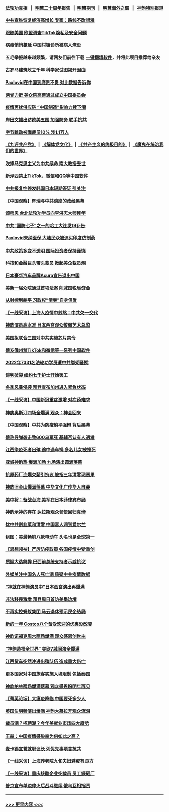 #### [法轮功真相](https://github.com/gfw-breaker/truth/blob/master/README.md?t=0) &nbsp;&nbsp;|&nbsp;&nbsp; [明慧二十周年报告](https://github.com/gfw-breaker/mh-reports/blob/master/README.md?t=0) &nbsp;&nbsp;|&nbsp;&nbsp;[明慧期刊](https://github.com/gfw-breaker/mh-qikan) &nbsp;&nbsp;|&nbsp;&nbsp; [明慧海外之窗](https://github.com/gfw-breaker/mh-news/blob/master/README.md?t=0) &nbsp;&nbsp;|&nbsp;&nbsp; [神韵特别报道](https://github.com/gfw-breaker/mh-news/blob/master/shenyun.md?t=0)
#### [中共宣称恢复经济高增长 专家：路线不改很难](../pages/nf4514/n13904216.md?t=01112143) 
#### [跟随美国 欧盟调查TikTok隐私及安全问题](../pages/nf4514/n13904017.md?t=01112143) 
#### [病毒悄悄蔓延 中国村镇诊所被病人淹没](../pages/nf4514/n13904009.md?t=01112143) 
#### 五毛举报越来越频繁，请网友们前往下载 [一键翻墙软件](https://github.com/gfw-breaker/ssr-accounts)，并将此项目推荐给亲友
#### [古罗马建筑屹立千年 科学家试图揭开因由](../pages/nf4514/n13904059.md?t=01112143) 
#### [Paxlovid在中国到底贵不贵 对比数据告诉你](../pages/nf4514/n13904029.md?t=01112143) 
#### [两党力挺 美众院高票通过成立中国委员会](../pages/nf4514/n13904030.md?t=01112143) 
#### [疫情再扰供应链 “中国制造”影响力续下滑](../pages/nf4514/n13903981.md?t=01112143) 
#### [岸田文雄出访欧美五国 加强防务 联手抗共](../pages/nf4514/n13903975.md?t=01112143) 
#### [字节跳动被曝裁员10% 涉1.1万人](../pages/nf4514/n13904025.md?t=01112143) 
#### [《九评共产党》](https://github.com/begood0513/9ping.md/blob/master/README.md) &nbsp;|&nbsp; [《解体党文化》](../../../../jtdwh.md/blob/master/README.md)  &nbsp;|&nbsp; [《共产主义的终极目的》](../../../../gczydzjmd.md/blob/master/README.md) &nbsp;|&nbsp; [《魔鬼在统治我们的世界》](../../../../mgztzwmdsj.md/blob/master/README.md) 
#### [吹捧马克思主义为中共续命 南大教授去世](../pages/nf4514/n13904006.md?t=01112143) 
#### [新泽西禁止TikTok、微信和QQ等中国软件](../pages/nf4514/n13903982.md?t=01112143) 
#### [中共报复性停发韩国日本短期签证 引关注](../pages/nf4514/n13903931.md?t=01112143) 
#### [【中国观察】辉瑞与中共谈崩的政经黑幕](../pages/nf4514/n13903624.md?t=01112143) 
#### [颂师恩 台北法轮功学员向李洪志大师拜年](../pages/nf4514/n13902399.md?t=01112143) 
#### [中共“国防七子”之一的哈工大连发19讣告](../pages/nf4514/n13903696.md?t=01112143) 
#### [Paxlovid未纳医保 大陆民众被迫买印度仿制药](../pages/nf4514/n13903629.md?t=01112143) 
#### [中共政策多变不透明 国际投资者保持谨慎](../pages/nf4514/n13903347.md?t=01112143) 
#### [科技和金融巨头带头裁员 掀起美企裁员潮](../pages/nf4514/n13903455.md?t=01112143) 
#### [日本豪华汽车品牌Acura宣告退出中国](../pages/nf4514/n13903327.md?t=01112143) 
#### [美新一届众院通过首项法案 削减国税局资金](../pages/nf4514/n13903346.md?t=01112143) 
#### [从封控到躺平 习政权“清零”自身信誉](../pages/nf4514/n13902678.md?t=01112143) 
#### [【一线采访】上海人疫情中煎熬：中共欠一交代](../pages/nf4514/n13903042.md?t=01112143) 
#### [神韵演员高水准 日本西宫观众敬佩艺术总监](../pages/nf4514/n13903294.md?t=01112143) 
#### [美国拟联合三国对中共实施芯片禁令](../pages/nf4514/n13903308.md?t=01112143) 
#### [俄亥俄州禁TikTok和微信等一系列中国软件](../pages/nf4514/n13903265.md?t=01112143) 
#### [2022年7331名法轮功学员遭中共绑架骚扰](../pages/nf4514/n13901725.md?t=01112143) 
#### [谈判破裂 纽约七千护士开始罢工](../pages/nf4514/n13903244.md?t=01112143) 
#### [冬季风暴侵袭 拜登宣布加州进入紧急状态](../pages/nf4514/n13903245.md?t=01112143) 
#### [【一线采访】中国新冠重症激增 对症药难求](../pages/nf4514/n13903039.md?t=01112143) 
#### [神韵奥斯汀四场全爆满  观众：神会回来](../pages/nf4514/n13903101.md?t=01112143) 
#### [【中国观察】中共为防疫躺平强辩 背后黑幕](../pages/nf4514/n13903089.md?t=01112143) 
#### [俄称导弹袭击致600乌军死 基辅否认有人遇难](../pages/nf4514/n13903123.md?t=01112143) 
#### [江西染疫死者出殡 途中遇车祸 多名儿女被撞死](../pages/nf4514/n13902912.md?t=01112143) 
#### [亚城神韵热 爆满加场 九场演出圆满落幕](../pages/nf4514/n13902971.md?t=01112143) 
#### [抗原药厂连爆欠薪引抗议 被指三年清零现恶果](../pages/nf4514/n13902919.md?t=01112143) 
#### [神韵旧金山爆满落幕 中华文化广传华人自豪](../pages/nf4514/n13902927.md?t=01112143) 
#### [美中将：备战台海 美军在日本菲律宾布局](../pages/nf4514/n13902697.md?t=01112143) 
#### [神韵示神的存在 达拉斯观众领悟回归真谛](../pages/nf4514/n13902789.md?t=01112143) 
#### [忧中共割韭菜和清零 中国富人润到爱尔兰](../pages/nf4514/n13902636.md?t=01112143) 
#### [组图：美最畅销八款电动车 头名也是全球第一](../pages/nf4514/n13901218.md?t=01112143) 
#### [【思想领袖】严厉防疫政策 各国疫情中受重创](../pages/nf4514/n13874794.md?t=01112143) 
#### [质疑大选舞弊 巴西前总统支持者示威抗议](../pages/nf4514/n13902529.md?t=01112143) 
#### [外媒关注中国名人死亡潮 质疑中共疫情数据](../pages/nf4514/n13901749.md?t=01112143) 
#### [“神就在神韵演员中”日本西宫演出再爆满](../pages/nf4514/n13902491.md?t=01112143) 
#### [非法移民激增 拜登周日首访美墨边境](../pages/nf4514/n13902437.md?t=01112143) 
#### [不再实控蚂蚁集团 马云退休预示民企结局](../pages/nf4514/n13902383.md?t=01112143) 
#### [新的一年 Costco八个备受欢迎的优惠没改变](../pages/nf4514/n13898059.md?t=01112143) 
#### [神韵诺福克周六两场爆满 观众感恩创世主](../pages/nf4514/n13902219.md?t=01112143) 
#### [“神韵造福全世界” 美欧7城同演全爆满](../pages/nf4514/n13902211.md?t=01112143) 
#### [江西货车突然冲进出殡队伍 造成重大伤亡](../pages/nf4514/n13901880.md?t=01112143) 
#### [更多国家对中国旅客实施入境限制 包括泰国](../pages/nf4514/n13901757.md?t=01112143) 
#### [神韵柏林两场爆满落幕 观众感恩盼明年再见](../pages/nf4514/n13901930.md?t=01112143) 
#### [【菁英论坛】大瘟疫降临 中国要死多少人](../pages/nf4514/n13901823.md?t=01112143) 
#### [英国伯明翰演出爆满 神韵大幕拉开观众流泪](../pages/nf4514/n13901904.md?t=01112143) 
#### [裁员潮？招聘潮？今年美就业市场四大趋势](../pages/nf4514/n13901713.md?t=01112143) 
#### [王赫：中国疫情感染率为何如此之高？](../pages/nf4514/n13901139.md?t=01112143) 
#### [麦卡锡宣誓就职议长 列优先事项含抗共](../pages/nf4514/n13901685.md?t=01112143) 
#### [【一线采访】上海养老院九旬夫妇避疫有良方](../pages/nf4514/n13901282.md?t=01112143) 
#### [【一线采访】重庆核酸企业突裁员 员工怒砸厂](../pages/nf4514/n13901673.md?t=01112143) 
#### [普京宣布单边停火后战斗继续 俄乌互相指责](../pages/nf4514/n13901618.md?t=01112143) 

----
#### [ >>> 更早内容 <<< ](../indexes/nf4514-earlier.md)
